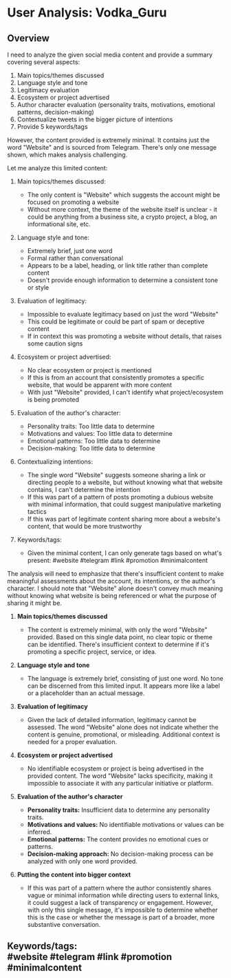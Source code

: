# User Analysis: Vodka_Guru

## Overview

<think>
I need to analyze the given social media content and provide a summary covering several aspects:

1. Main topics/themes discussed
2. Language style and tone
3. Legitimacy evaluation
4. Ecosystem or project advertised
5. Author character evaluation (personality traits, motivations, emotional patterns, decision-making)
6. Contextualize tweets in the bigger picture of intentions
7. Provide 5 keywords/tags

However, the content provided is extremely minimal. It contains just the word "Website" and is sourced from Telegram. There's only one message shown, which makes analysis challenging.

Let me analyze this limited content:

1. Main topics/themes discussed:
   - The only content is "Website" which suggests the account might be focused on promoting a website
   - Without more context, the theme of the website itself is unclear - it could be anything from a business site, a crypto project, a blog, an informational site, etc.

2. Language style and tone:
   - Extremely brief, just one word
   - Formal rather than conversational
   - Appears to be a label, heading, or link title rather than complete content
   - Doesn't provide enough information to determine a consistent tone or style

3. Evaluation of legitimacy:
   - Impossible to evaluate legitimacy based on just the word "Website"
   - This could be legitimate or could be part of spam or deceptive content
   - If in context this was promoting a website without details, that raises some caution signs

4. Ecosystem or project advertised:
   - No clear ecosystem or project is mentioned
   - If this is from an account that consistently promotes a specific website, that would be apparent with more content
   - With just "Website" provided, I can't identify what project/ecosystem is being promoted

5. Evaluation of the author's character:
   - Personality traits: Too little data to determine
   - Motivations and values: Too little data to determine
   - Emotional patterns: Too little data to determine
   - Decision-making: Too little data to determine

6. Contextualizing intentions:
   - The single word "Website" suggests someone sharing a link or directing people to a website, but without knowing what that website contains, I can't determine the intention
   - If this was part of a pattern of posts promoting a dubious website with minimal information, that could suggest manipulative marketing tactics
   - If this was part of legitimate content sharing more about a website's content, that would be more trustworthy

7. Keywords/tags:
   - Given the minimal content, I can only generate tags based on what's present:
   #website #telegram #link #promotion #minimalcontent

The analysis will need to emphasize that there's insufficient content to make meaningful assessments about the account, its intentions, or the author's character. I should note that "Website" alone doesn't convey much meaning without knowing what website is being referenced or what the purpose of sharing it might be.
</think>

1. **Main topics/themes discussed**  
   - The content is extremely minimal, with only the word "Website" provided. Based on this single data point, no clear topic or theme can be identified. There's insufficient context to determine if it's promoting a specific project, service, or idea.

2. **Language style and tone**  
   - The language is extremely brief, consisting of just one word. No tone can be discerned from this limited input. It appears more like a label or a placeholder than an actual message.

3. **Evaluation of legitimacy**  
   - Given the lack of detailed information, legitimacy cannot be assessed. The word "Website" alone does not indicate whether the content is genuine, promotional, or misleading. Additional context is needed for a proper evaluation.

4. **Ecosystem or project advertised**  
   - No identifiable ecosystem or project is being advertised in the provided content. The word "Website" lacks specificity, making it impossible to associate it with any particular initiative or platform.

5. **Evaluation of the author's character**  
   - **Personality traits:** Insufficient data to determine any personality traits.
   - **Motivations and values:** No identifiable motivations or values can be inferred.
   - **Emotional patterns:** The content provides no emotional cues or patterns.
   - **Decision-making approach:** No decision-making process can be analyzed with only one word provided.

6. **Putting the content into bigger context**  
   - If this was part of a pattern where the author consistently shares vague or minimal information while directing users to external links, it could suggest a lack of transparency or engagement. However, with only this single message, it's impossible to determine whether this is the case or whether the message is part of a broader, more substantive conversation.

**Keywords/tags:**  
#website #telegram #link #promotion #minimalcontent
---
